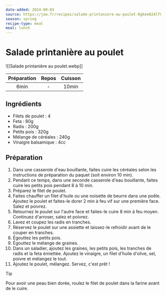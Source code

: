 ```yaml
---
date-added: 2024-09-03
source: https://jow.fr/recipes/salade-printaniere-au-poulet-8gkee824lf0wdfoa17g4
season: spring
recipe-type: meal
meal: lunch
---
```


# Salade printanière au poulet

![[Salade printanière au poulet.webp]]

| Préparation | Repos | Cuisson |
|:-----------:|:-----:|:-------:|
|    6min     |   -   |  10min  |

## Ingrédients

- Filets de poulet : 4
- Feta : 80g
- Radis : 200g
- Petits pois : 320g
- Mélange de céréales : 240g
- Vinaigre balsamique : 4cc

## Préparation

1. Dans une casserole d'eau bouillante, faites cuire les céréales selon les instructions de préparation du paquet (soit environ 10 min).
2. Pendant ce temps, dans une seconde casserole d'eau bouillante, faites cuire les petits pois pendant 8 à 10 min.
3. Préparez le filet de poulet.
4. Faites chauffer un filet d'huile ou une noisette de beurre dans une poêle. Ajoutez le poulet et faites-le dorer 2 min à feu vif sur une première face. Salez et poivrez.
5. Retournez le poulet sur l'autre face et faites-le cuire 8 min à feu moyen. Continuez d'arroser, salez et poivrez.
6. Lavez et coupez les radis en tranches.
7. Réservez le poulet sur une assiette et laissez-le refroidir avant de le couper en tranches.
8. Égouttez les petits pois.
9. Égouttez le mélange de graines.
10. Dans un saladier, ajoutez les graines, les petits pois, les tranches de radis et la feta émiettée. Ajoutez le vinaigre, un filet d'huile d'olive, sel, poivre et mélangez le tout.
11. Ajoutez le poulet, mélangez. Servez, c'est prêt !

> [!tip]
> Pour avoir une peau bien dorée, roulez le filet de poulet dans la farine avant de le cuire.